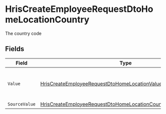 # HrisCreateEmployeeRequestDtoHomeLocationCountry

The country code


## Fields

| Field                                                                                                                                                         | Type                                                                                                                                                          | Required                                                                                                                                                      | Description                                                                                                                                                   | Example                                                                                                                                                       |
| ------------------------------------------------------------------------------------------------------------------------------------------------------------- | ------------------------------------------------------------------------------------------------------------------------------------------------------------- | ------------------------------------------------------------------------------------------------------------------------------------------------------------- | ------------------------------------------------------------------------------------------------------------------------------------------------------------- | ------------------------------------------------------------------------------------------------------------------------------------------------------------- |
| `Value`                                                                                                                                                       | [HrisCreateEmployeeRequestDtoHomeLocationValue](../../Models/Components/HrisCreateEmployeeRequestDtoHomeLocationValue.md)                                     | :heavy_minus_sign:                                                                                                                                            | The ISO3166-1 Alpha2 Code of the Country                                                                                                                      | US                                                                                                                                                            |
| `SourceValue`                                                                                                                                                 | [HrisCreateEmployeeRequestDtoHomeLocationCountrySourceValueUnion](../../Models/Components/HrisCreateEmployeeRequestDtoHomeLocationCountrySourceValueUnion.md) | :heavy_minus_sign:                                                                                                                                            | N/A                                                                                                                                                           |                                                                                                                                                               |